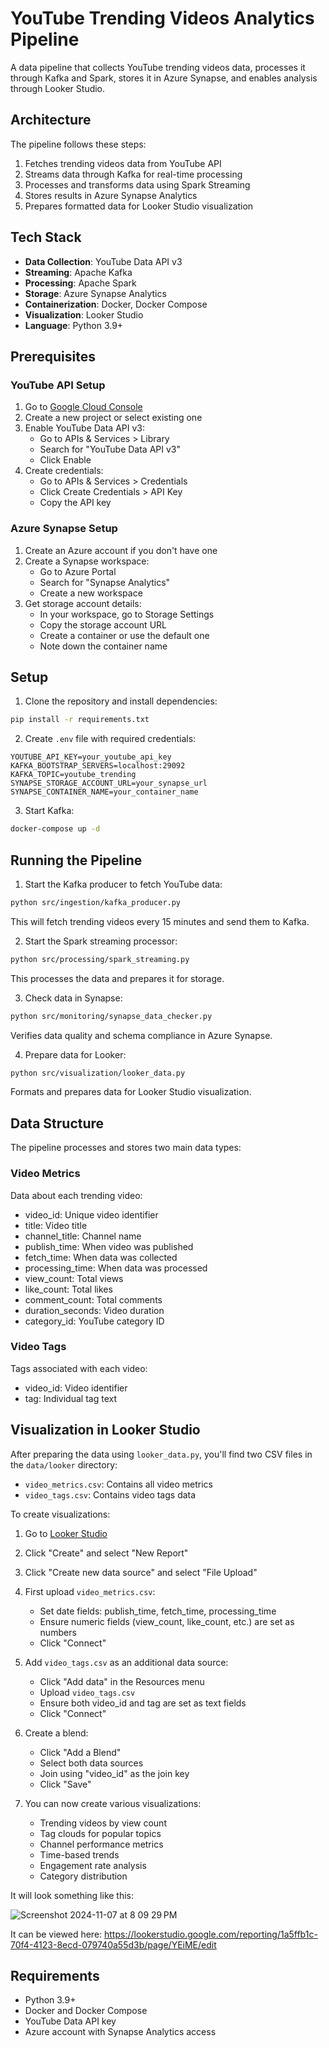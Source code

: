 # YouTube Trending Videos Analytics Pipeline

A data pipeline that collects YouTube trending videos data, processes it through Kafka and Spark, stores it in Azure Synapse, and enables analysis through Looker Studio.

## Architecture
The pipeline follows these steps:
1. Fetches trending videos data from YouTube API 
2. Streams data through Kafka for real-time processing
3. Processes and transforms data using Spark Streaming
4. Stores results in Azure Synapse Analytics
5. Prepares formatted data for Looker Studio visualization

## Tech Stack
- **Data Collection**: YouTube Data API v3
- **Streaming**: Apache Kafka
- **Processing**: Apache Spark
- **Storage**: Azure Synapse Analytics
- **Containerization**: Docker, Docker Compose
- **Visualization**: Looker Studio
- **Language**: Python 3.9+


## Prerequisites

### YouTube API Setup
1. Go to [Google Cloud Console](https://console.cloud.google.com/)
2. Create a new project or select existing one
3. Enable YouTube Data API v3:
   - Go to APIs & Services > Library
   - Search for "YouTube Data API v3"
   - Click Enable
4. Create credentials:
   - Go to APIs & Services > Credentials
   - Click Create Credentials > API Key
   - Copy the API key

### Azure Synapse Setup
1. Create an Azure account if you don't have one
2. Create a Synapse workspace:
   - Go to Azure Portal
   - Search for "Synapse Analytics"
   - Create a new workspace
3. Get storage account details:
   - In your workspace, go to Storage Settings
   - Copy the storage account URL
   - Create a container or use the default one
   - Note down the container name

## Setup
1. Clone the repository and install dependencies:
```bash
pip install -r requirements.txt
```

2. Create `.env` file with required credentials:
```env
YOUTUBE_API_KEY=your_youtube_api_key
KAFKA_BOOTSTRAP_SERVERS=localhost:29092
KAFKA_TOPIC=youtube_trending
SYNAPSE_STORAGE_ACCOUNT_URL=your_synapse_url
SYNAPSE_CONTAINER_NAME=your_container_name
```

3. Start Kafka:
```bash
docker-compose up -d
```

## Running the Pipeline

1. Start the Kafka producer to fetch YouTube data:
```bash
python src/ingestion/kafka_producer.py
```
This will fetch trending videos every 15 minutes and send them to Kafka.

2. Start the Spark streaming processor:
```bash
python src/processing/spark_streaming.py
```
This processes the data and prepares it for storage.

3. Check data in Synapse:
```bash
python src/monitoring/synapse_data_checker.py
```
Verifies data quality and schema compliance in Azure Synapse.

4. Prepare data for Looker:
```bash
python src/visualization/looker_data.py
```
Formats and prepares data for Looker Studio visualization.



## Data Structure
The pipeline processes and stores two main data types:

### Video Metrics
Data about each trending video:
- video_id: Unique video identifier
- title: Video title
- channel_title: Channel name
- publish_time: When video was published
- fetch_time: When data was collected
- processing_time: When data was processed
- view_count: Total views
- like_count: Total likes
- comment_count: Total comments
- duration_seconds: Video duration
- category_id: YouTube category ID

### Video Tags
Tags associated with each video:
- video_id: Video identifier
- tag: Individual tag text


## Visualization in Looker Studio
After preparing the data using `looker_data.py`, you'll find two CSV files in the `data/looker` directory:
- `video_metrics.csv`: Contains all video metrics
- `video_tags.csv`: Contains video tags data

To create visualizations:

1. Go to [Looker Studio](https://lookerstudio.google.com/)
2. Click "Create" and select "New Report"
3. Click "Create new data source" and select "File Upload"
4. First upload `video_metrics.csv`:
   - Set date fields: publish_time, fetch_time, processing_time
   - Ensure numeric fields (view_count, like_count, etc.) are set as numbers
   - Click "Connect"

5. Add `video_tags.csv` as an additional data source:
   - Click "Add data" in the Resources menu
   - Upload `video_tags.csv`
   - Ensure both video_id and tag are set as text fields
   - Click "Connect"

6. Create a blend:
   - Click "Add a Blend"
   - Select both data sources
   - Join using "video_id" as the join key
   - Click "Save"

7. You can now create various visualizations:
   - Trending videos by view count
   - Tag clouds for popular topics
   - Channel performance metrics
   - Time-based trends
   - Engagement rate analysis
   - Category distribution


It will look something like this:

![Screenshot 2024-11-07 at 8 09 29 PM](https://github.com/user-attachments/assets/720cbe74-e1f5-45c1-9c84-88da7d24e29e)

It can be viewed here:
https://lookerstudio.google.com/reporting/1a5ffb1c-70f4-4123-8ecd-079740a55d3b/page/YEiME/edit

## Requirements
- Python 3.9+
- Docker and Docker Compose
- YouTube Data API key
- Azure account with Synapse Analytics access
